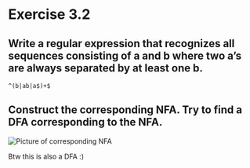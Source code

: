 # Exercise 3.2

## Write a regular expression that recognizes all sequences consisting of a and b where two a’s are always separated by at least one b.

`^(b|ab|a$)+$`

## Construct the corresponding NFA. Try to find a DFA corresponding to the NFA.

![Picture of corresponding NFA](<Skærmbillede 2024-09-06 kl. 13.25.07.png>)

Btw this is also a DFA :)
